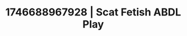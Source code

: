 ---
categories:
- Erotic vulnerability
- Shibari art
- AI-generated
- Vintage boudoir
- Bare skin
- ASMR
- Story-driven erotica
- Cosplay
image: /assets/images/1746688967928.jpg
layout: post
seo:
  description: Featured content with exclusive ABDL Play, Scat Fetish. HD images available.
  keywords: ABDL Play, Scat Fetish
  og_image: /assets/images/1746688967928.jpg
  schema_type: VisualArtwork
tags:
- ABDL Play
- Scat Fetish
- '#1746688967928'
title: 1746688967928 | Scat Fetish ABDL Play
---